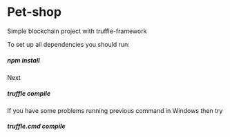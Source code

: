 # Pet-shop
Simple blockchain project with truffle-framework

To set up all dependencies you should run:
##### npm install
Next
##### truffle compile
If you have some problems running previous command in Windows then try
##### truffle.cmd compile